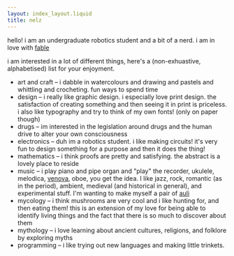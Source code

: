 ```yaml
---
layout: index_layout.liquid
title: nelz
---
```


hello! i am an undergraduate robotics student and a bit of a nerd.
i am in love with [fable](https://fablesbestiary.neocities.org/)

i am interested in a lot of different things, here's a (non-exhuastive, alphabetised)
list for your enjoyment.

- art and craft – i dabble in watercolours and drawing and pastels and whittling
  and crocheting. fun ways to spend time
- design – i really like graphic design. i especially love print design. the
  satisfaction of creating something and then seeing it in print is priceless.
  i also like typography and try to think of my own fonts! (only on paper though)
- drugs – im interested in the legislation around drugs and the human drive to
  alter your own consciousness
- electronics – duh im a robotics student. i like making circuits! it's very fun
  to design something for a purpose and then it does the thing!
- mathematics – i think proofs are pretty and satisfying. the abstract is a
  lovely place to reside
- music – i play piano and pipe organ and "play" the recorder, ukulele, melodica,
  [venova](https://uk.yamaha.com/en/products/musical_instruments/winds/casual_wind_instruments/venova/),
  oboe, you get the idea. I like jazz, rock, romantic (as in the period),
  ambient, medieval (and historical in general), and experimental stuff.
  I'm wanting to make myself a pair of [auli](https://yewtu.be/eWwtNO168kI)
- mycology – i think mushrooms are very cool and i like hunting for, and then
  eating them! this is an extension of my love for being able to identify living
  things and the fact that there is so much to discover about them
- mythology – i love learning about ancient cultures, religions, and folklore by
  exploring myths
- programming – i like trying out new languages and making little trinkets.
